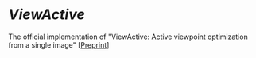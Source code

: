 # ***ViewActive***
The official implementation of "ViewActive: Active viewpoint optimization from a single image"
[[Preprint](https://arxiv.org/abs/2409.09997)]
